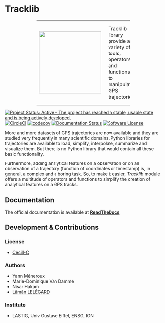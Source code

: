 # Tracklib

<p align="center">
	<table style="border:none;border:0;width:60%"><tr>
  		<td align="center" style="width:30%"><img width="200px" src="https://raw.githubusercontent.com/umrlastig/tracklib/main/doc/source/TracklibLogo.png" /></td>
		<td style="padding:16px;"><label>Tracklib</label> library provide a variety of tools, operators and functions to manipulate GPS trajectories</td>
	</tr></table>
</p>


[![Project Status: Active – The project has reached a stable, usable state and is being actively developed.](https://www.repostatus.org/badges/latest/active.svg)](https://www.repostatus.org/#active)
[![CircleCI](https://img.shields.io/circleci/project/github/umrlastig/tracklib/main.svg?style=flat-square&label=CircleCI)](https://circleci.com/gh/umrlastig/tracklib)
[![codecov](https://codecov.io/gh/umrlastig/tracklib/branch/main/graph/badge.svg?token=pHLaV21j2O)](https://codecov.io/gh/umrlastig/tracklib)
[![Documentation Status](https://readthedocs.org/projects/tracklib/badge/?version=latest)](https://tracklib.readthedocs.io/en/latest/?badge=latest)
[![Software License](https://img.shields.io/badge/Licence-Cecill--C-blue.svg?style=flat)](https://github.com/umrlastig/tracklib/blob/main/LICENCE)

More and more datasets of GPS trajectories are now available and they are studied very frequently in many scientific domains. 
Python libraries for trajectories are available to load, simplify, interpolate, summarize and visualize them. 
But there is no Python library that would contain all these basic functionality.  

Furthermore, adding analytical features on a observation or on all observation of a trajectory (function of coordinates or timestamp) 
is, in general, a complex and a boring task. So, to make it easier, *Tracklib* module offers a multitude of operators 
and functions to simplify the creation of analytical features on a GPS tracks. 


## Documentation

The official documentation is available at **[ReadTheDocs](https://tracklib.readthedocs.io)**


## Development & Contributions

### License
- [Cecill-C](http://www.cecill.info/)

### Authors
- Yann Méneroux
- Marie-Dominique Van Damme
- Nisar Hakam
- [Lâmân LELÉGARD](https://www.umr-lastig.fr/laman-lelegard/) 

### Institute
- LASTIG, Univ Gustave Eiffel, ENSG, IGN










